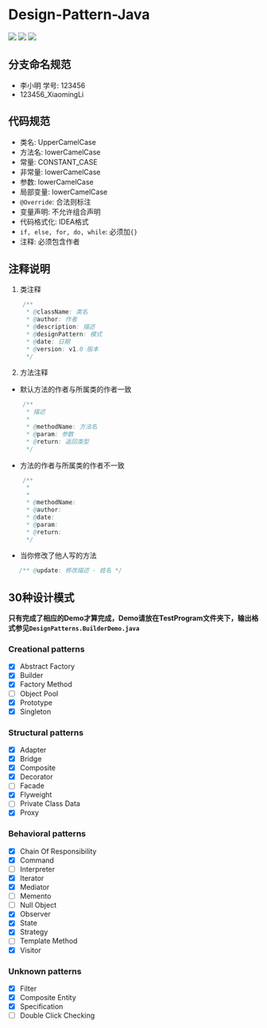 # Design-Pattern-Java

![](https://img.shields.io/badge/Language-Java-green)	![](https://img.shields.io/badge/Number%20of%20team-9-orange)  ![](https://img.shields.io/github/last-commit/YagoToasa/Design-Pattern-Java)
## 分支命名规范
- 李小明 学号: 123456
- 123456_XiaomingLi



## 代码规范
- 类名: UpperCamelCase
- 方法名: lowerCamelCase
- 常量: CONSTANT_CASE
- 非常量: lowerCamelCase
- 参数: lowerCamelCase
- 局部变量: lowerCamelCase
- `@Override`: 合法则标注
- 变量声明: 不允许组合声明
- 代码格式化: IDEA格式
- `if, else, for, do, while`: 必须加`{}`
- 注释: 必须包含作者


## 注释说明
1. 类注释
```java
    /**
     * @className: 类名
     * @author: 作者
     * @description: 描述
     * @designPattern: 模式
     * @date: 日期
     * @version: v1.0 版本
     */
```
2. 方法注释
- 默认方法的作者与所属类的作者一致
```java
    /**
     * 描述
     * 
     * @methodName: 方法名
     * @param: 参数
     * @return: 返回类型
     */
```
- 方法的作者与所属类的作者不一致
```java
    /**
     * 
     * 
     * @methodName:
     * @author:
     * @date:  
     * @param: 
     * @return: 
     */
```
- 当你修改了他人写的方法
```java
   /** @update: 修改描述 - 姓名 */
```


## 30种设计模式
**只有完成了相应的Demo才算完成，Demo请放在TestProgram文件夹下，输出格式参见`DesignPatterns.BuilderDemo.java`**

### Creational patterns

- [x] Abstract Factory
- [x] Builder
- [x] Factory Method
- [ ] Object Pool
- [x] Prototype
- [x] Singleton

### Structural patterns

- [x] Adapter
- [x] Bridge
- [x] Composite
- [x] Decorator
- [ ] Facade
- [x] Flyweight
- [ ] Private Class Data
- [x] Proxy

### Behavioral patterns

- [x] Chain Of Responsibility
- [x] Command
- [ ] Interpreter
- [x] Iterator
- [x] Mediator
- [ ] Memento
- [ ] Null Object
- [x] Observer
- [x] State
- [x] Strategy
- [ ] Template Method
- [x] Visitor

### Unknown patterns

- [x] Filter 
- [x] Composite Entity 
- [x] Specification 
- [ ] Double Click Checking 

